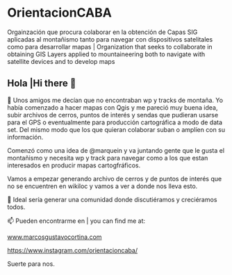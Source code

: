 # OrientacionCABA
Orgainzación que procura colaborar en la obtención de Capas SIG aplicadas al montañismo tanto para navegar con dispositivos satelitales como para desarrollar mapas | Organization that seeks to collaborate in obtaining GIS Layers applied to mountaineering both to navigate with satellite devices and to develop maps

## Hola |Hi there 👋

🔭 Unos amigos me decían que no encontraban wp y tracks de montaña. Yo había comenzado a hacer mapas con Qgis y me pareció muy buena idea, subir archivos de cerros, puntos de interés y sendas que pudieran usarse para el GPS o eventualmente para producción cartográfica a modo de data set. Del mismo modo que los que quieran colaborar suban o amplíen con su información.

Comenzó como una idea de @marquein y va juntando gente que le gusta el montañismo y necesita wp y track para navegar como a los que estan interesados en producir mapas cartogfráficos.

Vamos a empezar generando archivo de cerros y de puntos de interés que no se encuentren en wikiloc y vamos a ver a donde nos lleva esto.

🌱 Ideal sería generar una comunidad donde discutiéramos y creciéramos todos.

📫 Pueden encontrarme en | you can find me at:
	
www.marcosgustavocortina.com
	
https://www.instagram.com/orientacioncaba/

Suerte para nos.
